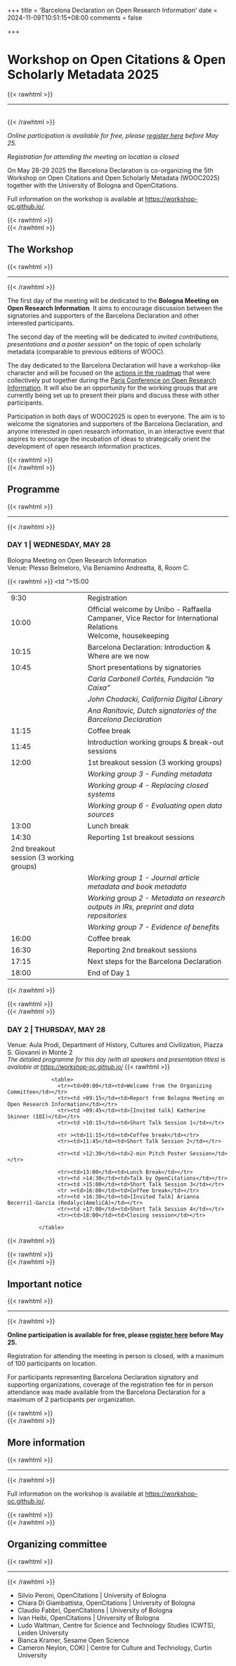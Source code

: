 +++
title = 'Barcelona Declaration on Open Research Information'
date = 2024-11-09T10:51:15+08:00
comments = false

+++

# Workshop on Open Citations & Open Scholarly Metadata 2025
{{< rawhtml >}}
<hr class="small">
</br>
{{< /rawhtml >}}

*Online participation is available for free, please [register here](https://forms.gle/VjsucNEQCzg7tgK88) before May 25.*  
    
*Registration for attending the meeting on location is closed*

On May 28-29 2025 the Barcelona Declaration is co-organizing the 5th Workshop on Open Citations and Open Scholarly Metadata (WOOC2025) together with the University of Bologna and OpenCitations. 

Full information on the workshop is available at https://workshop-oc.github.io/.


{{< rawhtml >}}
</br>
{{< /rawhtml >}}
## The Workshop
{{< rawhtml >}}
<hr class="small">
{{< /rawhtml >}}

The first day of the meeting will be dedicated to the **Bologna Meeting on Open Research Information**. It aims to encourage discussion between the signatories and supporters of the Barcelona Declaration and other interested participants. 

The second day of the meeting will be dedicated to *invited contributions, presentations and a poster session** on the topic of open scholarly metadata (comparable to previous editions of WOOC).

The day dedicated to the Barcelona Declaration will have a workshop-like character and will be focused on the [actions in the roadmap](https://doi.org/10.5281/zenodo.14054244) that were collectively put together during the [Paris Conference on Open Research Information](/conference_2024_paris). It will also be an opportunity for the working groups that are currently being set up to present their plans and discuss these with other participants.

Participation in both days of WOOC2025 is open to everyone. The aim is to welcome the signatories and supporters of the Barcelona Declaration, and anyone interested in open research information, in an interactive event that aspires to encourage the incubation of ideas to strategically orient the development of open research information practices.


{{< rawhtml >}}
</br>
{{< /rawhtml >}}
## Programme
{{< rawhtml >}}
<hr class="small">
{{< /rawhtml >}}

### DAY 1 | WEDNESDAY, MAY 28
Bologna Meeting on Open Research Information   
Venue: Plesso Belmeloro, Via Beniamino Andreatta, 8, Room C.

{{< rawhtml >}}
                  <table>
                    <tr>
                    <td>9:30</td>
                    <td>Registration</td></tr>
                    <tr>
                    <td>10:00</td>
                    <td> Official welcome by Unibo - Raffaella Campaner, Vice Rector for International Relations<br>Welcome, housekeeping</td>
                    </tr>
                    <tr>
                    <td>10:15</td>
                    <td>Barcelona Declaration: Introduction & Where are we now</td>
                    </tr>
                    <tr>
                    <td>10:45</td>
                    <td>Short presentations by signatories</td>
                    </tr>
                    <tr>
                    <td></td>
                    <td><em>Carla Carbonell Cortés, Fundación “la Caixa”</em></td>
                    </tr>
                    <tr>
                    <td></td>
                     <td><em>John Chodacki, California Digital Library</em></td>
                    </tr>
                    <tr>
                    <td></td>
                     <td><em>Ana Ranitovic, Dutch signatories of the Barcelona Declaration</em></td>
                    </tr>
                    <tr><td >11:15</td>
                    <td>Coffee break</td>
                    </tr>
                    <tr>
                    <td >11:45</td>
                    <td>Introduction working groups & break-out sessions</td>
                    <tr>
                    <tr>
                    <td >12:00</td>
                    <td>1st breakout session (3 working groups)</td>
                    </tr>
                    <tr>
                    <td></td>
                    <td><em>Working group 3 - Funding metadata </em></td>
                    </tr>
                    <tr>
                    <td></td>
                     <td><em>Working group 4 - Replacing closed systems</em></td>
                    </tr>
                    <tr>
                    <td></td>
                     <td><em>Working group 6 - Evaluating open data sources</em></td>
                    </tr>
                    <tr >
                    <td class="p-time">13:00</td>
                    <td>Lunch break</td></tr>
                    <tr>
                    <td >14:30</td>
                    <td>Reporting 1st breakout sessions</td>
                    </tr>
                    <tr><td ">15:00</td><td>2nd breakout session (3 working groups)</td></tr>
                     <tr>
                    <td></td>
                    <td><em>Working group 1 - Journal article metadata and book metadata </em></td>
                    </tr>
                    <tr>
                    <td></td>
                     <td><em>Working group 2 - Metadata on research outputs in IRs, preprint and data repositories
</em></td>
                    </tr>
                    <tr>
                    <td></td>
                     <td><em>Working group 7 - Evidence of benefits</em></td>
                    </tr>
                    <tr ><td >16:00</td><td>Coffee break</td></tr>
                    <tr><td >16:30</td><td>Reporting 2nd breakout sessions</td></tr>
                    <tr><td >17:15</td><td>Next steps for the Barcelona Declaration</td></tr>
                    <tr><td >18:00</td><td>End of Day 1</td></tr>
                  </table>
              
{{< /rawhtml >}}
  
{{< rawhtml >}}
</br>
{{< /rawhtml >}}  
### DAY 2 | THURSDAY, MAY 28
Venue: Aula Prodi, Department of History, Cultures and Civilization, Piazza S. Giovanni in Monte 2  
<font size="-1">
*The detailed programme for this day (with all speakers and presentation titles) is available at https://workshop-oc.github.io/*
</font>
{{< rawhtml >}}

                  <table>
                    <tr><td>09:00</td><td>Welcome from the Organizing Committee</td></tr>
                    <tr><td >09:15</td><td>Report from Bologna Meeting on Open Research Information</td></tr>
                    <tr><td >09:45</td><td>[Invited talk] Katherine Skinner (IOI)</td></tr>
                    <tr><td >10:15</td><td>Short Talk Session 1</td></tr>

                    <tr ><td>11:15</td><td>Coffee break</td></tr>
                    <tr><td>11:45</td><td>Short Talk Session 2</td></tr>

                    <tr><td >12:30</td><td>2-min Pitch Poster Session</td></tr>

                    <tr><td>13:00</td><td>Lunch Break</td></tr>
                    <tr><td >14:30</td><td>Talk by OpenCitations</td></tr>
                    <tr><td >15:00</td><td>Short Talk Session 3</td></tr>
                    <tr ><td>16:00</td><td>Coffee break</td></tr>
                    <tr><td >16:30</td><td>[Invited Talk] Arianna Becerril-García (Redalyc|AmeliCA)</td></tr>
                    <tr><td >17:00</td><td>Short Talk Session 4</td></tr>
                    <tr><td>18:00</td><td>Closing session</td></tr>
                    
              </table>
{{< /rawhtml >}}

{{< rawhtml >}}
</br>
{{< /rawhtml >}}
## Important notice
{{< rawhtml >}}
<hr class="small">
{{< /rawhtml >}}


**Online participation is available for free, please [register here](https://forms.gle/VjsucNEQCzg7tgK88) before May 25.**

Registration for attending the meeting in person is closed, with a maximum of 100 participants on location.  

For participants representing Barcelona Declaration signatory and supporting organizations, coverage of the registration fee for in person attendance was made available from the Barcelona Declaration for a maximum of 2 participants per organization.


{{< rawhtml >}}
</br>
{{< /rawhtml >}}
## More information
{{< rawhtml >}}
<hr class="small">
{{< /rawhtml >}}

Full information on the workshop is available at https://workshop-oc.github.io/.

{{< rawhtml >}}
</br>
{{< /rawhtml >}}
## Organizing committee
{{< rawhtml >}}
<hr class="small">
{{< /rawhtml >}}

* Silvio Peroni, OpenCitations | University of Bologna
* Chiara Di Giambattista, OpenCitations | University of Bologna
* Claudio Fabbri, OpenCitations | University of Bologna
* Ivan Heibi, OpenCitations | University of Bologna
* Ludo Waltman, Centre for Science and Technology Studies (CWTS), Leiden University
* Bianca Kramer, Sesame Open Science
* Cameron Neylon, COKI | Centre for Culture and Technology, Curtin University